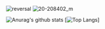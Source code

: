 ![reversal](https://capsule-render.vercel.app/api?height=200&type=waving&reversal=true&color=gradient&text=Mirim%20Sunwoo!)
![20-208402_m](https://user-images.githubusercontent.com/73941301/133010303-a2ff0701-6012-4734-a2e3-642fe2f8b84d.jpg)

![Anurag's github stats](https://github-readme-stats.vercel.app/api?username=mirimSunwoo)
[![Top Langs](https://github-readme-stats.vercel.app/api/top-langs/?username=mirimSunwoo&langs_count=8&layout=compact&theme=white)]

